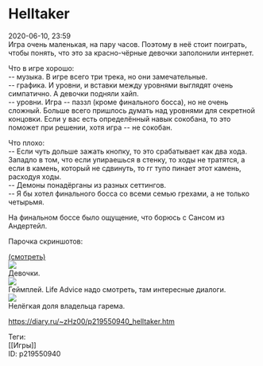 Helltaker
==========

   
 2020-06-10, 23:59   
  Игра очень маленькая, на пару часов. Поэтому в неё стоит поиграть, чтобы понять, что это за красно-чёрные девочки заполонили интернет.   
   
 Что в игре хорошо:   
 -- музыка. В игре всего три трека, но они замечательные.   
 -- графика. И уровни, и вставки между уровнями выглядят очень симпатично. А девочки подняли хайп.   
 -- уровни. Игра -- паззл (кроме финального босса), но не очень сложный. Больше всего пришлось думать над уровнями для секретной концовки. Если у вас есть определённый навык сокобана, то это поможет при решении, хотя игра -- не сокобан.   
   
 Что плохо:   
 -- Если чуть дольше зажать кнопку, то это срабатывает как два хода. Западло в том, что если упираешься в стенку, то ходы не тратятся, а если в камень, который не сдвинуть, то гг тупо пинает этот камень, расходуя ходы.   
 -- Демоны понадёрганы из разных сеттингов.   
 -- Я бы хотел финального босса со всеми семью грехами, а не только четырьмя.   
   
 На финальном боссе было ощущение, что борюсь с Сансом из Андертейл.   
   
 Парочка скриншотов:   
   
  [(смотреть)](https://zHz00.diary.ru/p219550940.htm?index=1#linkmore219550940m1)       
  [![](https://i.imgur.com/D3vQqcxl.png)](https://i.imgur.com/D3vQqcx.png)    
 Девочки.   
  [![](https://i.imgur.com/gUPZnJsl.png)](https://i.imgur.com/gUPZnJs.png)    
 Геймплей. Life Advice надо смотреть, там интересные диалоги.   
  [![](https://i.imgur.com/bjdHWsOl.png)](https://i.imgur.com/bjdHWsO.png)    
 Нелёгкая доля владельца гарема.   
      
    
 <https://diary.ru/~zHz00/p219550940_helltaker.htm>   
   
 Теги:   
 [[Игры]]   
 ID: p219550940